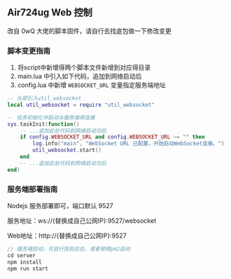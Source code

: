 ## Air724ug Web 控制

改自 0wQ 大佬的脚本固件，请自行去找底包做一下修改变更

### 脚本变更指南

1. 将script中新增得两个脚本文件新增到对应得目录
2. main.lua 中引入如下代码，追加到网络启动后
3. config.lua 中新增 `WEBSOCKET_URL` 变量指定服务端地址

```lua
-- 头部引入util_websocket
local util_websocket = require "util_websocket"

-- 任务初始化中启动与服务端得连接
sys.taskInit(function()
    -- ...追加此处代码到网络启动功后
    if config.WEBSOCKET_URL and config.WEBSOCKET_URL ~= "" then
        log.info("main", "WebSocket URL 已配置，开始启动WebSocket连接。")
        util_websocket.start()
    end
    -- ...追加此处代码到网络启动功后
end)
```


### 服务端部署指南

Nodejs 服务部署即可，端口默认 9527

服务地址：ws://{替换成自己公网IP}:9527/websocket

Web地址：http://{替换成自己公网IP}:9527

```js
// 服务端启动，可自行挂到后台，或者使用pm2启动
cd server
npm install
npm run start
```

